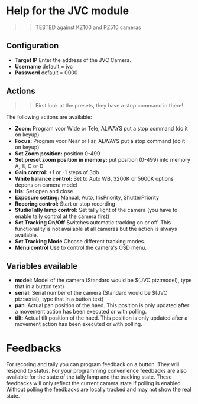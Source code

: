 # Help for the JVC module

>> TESTED against KZ100 and PZ510 cameras

## Configuration
* **Target IP** Enter the address of the JVC Camera.
* **Username** default = jvc
* **Password** default = 0000

## Actions

>>First look at the presets, they have a stop command in there!

The following actions are available:
* **Zoom:** Program voor Wide or Tele, ALWAYS put a stop command (do it on keyup)
* **Focus:** Program voor Near or Far, ALWAYS put a stop command (do it on keyup)
* **Set Zoom position:** position 0-499
* **Set preset zoom position in memory:** put position (0-499) into memory A, B, C or D
* **Gain control:** +1 or -1 steps of 3db
* **White balance control:** Set to Auto WB, 3200K or 5600K options depens on camera model
* **Iris:** Set open and close
* **Exposure setting:** Manual, Auto, IrisPriority, ShutterPriority
* **Recoring control:** Start or stop recording
* **StudioTally lamp control:** Set tally light of the camera (you have to enable tally control at the camera first)
* **Set Tracking On/Off** Switches automatic tracking on or off. This functionality is not available at all cameras but the action is always available.
* **Set Tracking Mode** Choose different tracking modes.
* **Menu control** Use to control the camera's OSD menu.

## Variables available

* **model**: Model of the camera (Standard would be $(JVC ptz:model), type that in a button text)
* **serial**: Serial number of the camera (Standard would be $(JVC ptz:serial), type that in a button text)
* **pan**: Actual pan position of the haed. This position is only updated after a movement action has been executed or with polling.
* **tilt**: Actual tilt position of the haed. This position is only updated after a movement action has been executed or with polling.

# Feedbacks

For recoring and tally you can program feedback on a button. They will respond to status.
For your programming convenience feedbacks are also available for the state of the tally lamp and the tracking state.
These feedbacks will only reflect the current camera state if polling is enabled. Without polling the feedbacks are locally tracked and may not show the real state.
